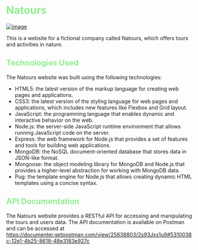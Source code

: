 # <span style="color: lightgreen">Natours</span>

<a href="https://ibb.co/dW2P5hB"><img src="https://i.ibb.co/1vqrmSZ/image.png" alt="image" border="0" /></a>

This is a website for a fictional company called Natours, which offers tours and activities in nature.

## <span style="color: lightgreen">Technologies Used</span>

The Natours website was built using the following technologies:

- HTML5: the latest version of the markup language for creating web pages and applications.
- CSS3: the latest version of the styling language for web pages and applications, which includes new features like Flexbox and Grid layout.
- JavaScript: the programming language that enables dynamic and interactive behavior on the web.
- Node.js: the server-side JavaScript runtime environment that allows running JavaScript code on the server.
- Express: the web framework for Node.js that provides a set of features and tools for building web applications.
- MongoDB: the NoSQL document-oriented database that stores data in JSON-like format.
- Mongoose: the object modeling library for MongoDB and Node.js that provides a higher-level abstraction for working with MongoDB data.
- Pug: the template engine for Node.js that allows creating dynamic HTML templates using a concise syntax.

## <span style="color: lightgreen">API Documentation</span>

The Natours website provides a RESTful API for accessing and manipulating the tours and users data. The API documentation is available on Postman and can be accessed at https://documenter.getpostman.com/view/25638803/2s93Jxs1u9#5310038c-12e1-4b25-8618-48e3183e927c
